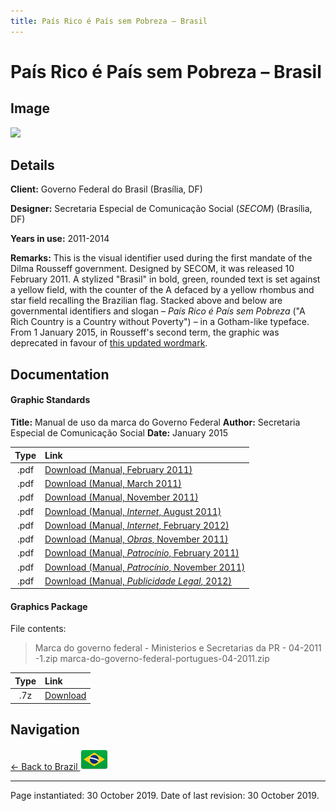```yaml
---
title: País Rico é País sem Pobreza – Brasil
---
```


# País Rico é País sem Pobreza – Brasil

## Image

<img src="https://nationbrandingnow.com/assets/SA/BR/DILMA_pane.png" class="focus-image">

## Details

**Client:** Governo Federal do Brasil (Brasília, DF)

**Designer:** Secretaria Especial de Comunicação Social (*SECOM*) (Brasília, DF)

**Years in use:** 2011-2014

**Remarks:** This is the visual identifier used during the first mandate of the Dilma Rousseff government. Designed by SECOM, it was released 10 February 2011. A stylized "Brasil" in bold, green, rounded text is set against a yellow field, with the counter of the A defaced by a yellow rhombus and star field recalling the Brazilian flag. Stacked above and below are governmental identifiers and slogan – *País Rico é País sem Pobreza* ("A Rich Country is a Country without Poverty") – in a Gotham-like typeface. From 1 January 2015, in Rousseff's second term, the graphic was deprecated in favour of [this updated wordmark](DILMA2.html).

## Documentation

#### Graphic Standards

**Title:** Manual de uso da marca do Governo Federal
**Author:** Secretaria Especial de Comunicação Social
**Date:** January 2015

| Type | Link |
| :---: | :--- |
| .pdf | [Download (Manual, February 2011)](/assets/SA/BR/dilma/manual_uso_marca_governo_federal.pdf) |
| .pdf | [Download (Manual, March 2011)](/assets/SA/BR/dilma/manualsecomnovo.pdf) |
| .pdf | [Download (Manual, November 2011)](/assets/SA/BR/dilma/manual-do-uso-da-marca-do-governo-federal.pdf) |
| .pdf | [Download (Manual, *Internet*, August 2011)](/assets/SA/BR/dilma/Manual-de-Identidade-Visual-do-Governo-Federal-na-Internet.pdf) |
| .pdf | [Download (Manual, *Internet*, February 2012)](/assets/SA/BR/dilma/Manual_de_Identidade_Visual_Governo_Federal_Internet_V4.pdf) |
| .pdf | [Download (Manual, *Obras*, November 2011)](/assets/SA/BR/dilma/manual-placas-de-obra.pdf) |
| .pdf | [Download (Manual, *Patrocínio*, February 2011)](/assets/SA/BR/dilma/manualdepatrocinio.pdf) |
| .pdf | [Download (Manual, *Patrocínio*, November 2011)](/assets/SA/BR/dilma/Manual-de-Uso-da-Marca-do-Governo-Federal-Patrocínios-2011.pdf) |
| .pdf | [Download (Manual, *Publicidade Legal*, 2012)](/assets/SA/BR/dilma/MANUAL_SECOM_RF_2012.pdf) |

#### Graphics Package

File contents:
> Marca do governo federal - Ministerios e Secretarias da PR - 04-2011 -1.zip
> marca-do-governo-federal-portugues-04-2011.zip

| Type | Link |
| :---: | :--- |
| .7z | [Download](/assets/SA/BR/dilma/BR_DILMA.7z) |

## Navigation

[← Back to Brazil <img src="/images/FlagKit/SA/BR/BR@2x.png" class="flagkit">](../BR.html)

---

Page instantiated: 30 October 2019.
Date of last revision: 30 October 2019.